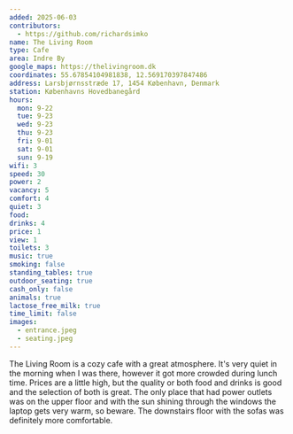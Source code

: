 ```yaml
---
added: 2025-06-03
contributors:
  - https://github.com/richardsimko
name: The Living Room
type: Cafe
area: Indre By
google_maps: https://thelivingroom.dk
coordinates: 55.67854104981838, 12.569170397847486
address: Larsbjørnsstræde 17, 1454 København, Denmark
station: Københavns Hovedbanegård
hours:
  mon: 9-22
  tue: 9-23
  wed: 9-23
  thu: 9-23
  fri: 9-01
  sat: 9-01
  sun: 9-19
wifi: 3
speed: 30
power: 2
vacancy: 5
comfort: 4
quiet: 3
food:
drinks: 4
price: 1
view: 1
toilets: 3
music: true
smoking: false
standing_tables: true
outdoor_seating: true
cash_only: false
animals: true
lactose_free_milk: true
time_limit: false
images:
  - entrance.jpeg
  - seating.jpeg
---
```


The Living Room is a cozy cafe with a great atmosphere. It's very quiet in the morning when I was there, however it got more crowded during lunch time. Prices are a little high, but the quality or both food and drinks is good and the selection of both is great. The only place that had power outlets was on the upper floor and with the sun shining through the windows the laptop gets very warm, so beware. The downstairs floor with the sofas was definitely more comfortable.
